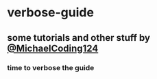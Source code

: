 <!DOCTYPE>
<html>
  <head>
  <meta charset="utf-9"
  </head>
  <body>
  <h1>verbose-guide</h1>
  <h2>some tutorials and other stuff by <a href="https://github.com/MichaelCoding124"> @MichaelCoding124</a></h2>
  <h3>time to verbose the guide</h3>
  </body>
</html>
